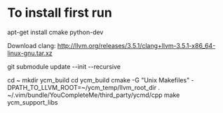 # To install first run

apt-get install cmake python-dev

Download clang:
http://llvm.org/releases/3.5.1/clang+llvm-3.5.1-x86_64-linux-gnu.tar.xz

git submodule update --init --recursive

cd ~
mkdir ycm_build
cd ycm_build
cmake -G "Unix Makefiles" -DPATH_TO_LLVM_ROOT=~/ycm_temp/llvm_root_dir . ~/.vim/bundle/YouCompleteMe/third_party/ycmd/cpp
make ycm_support_libs

